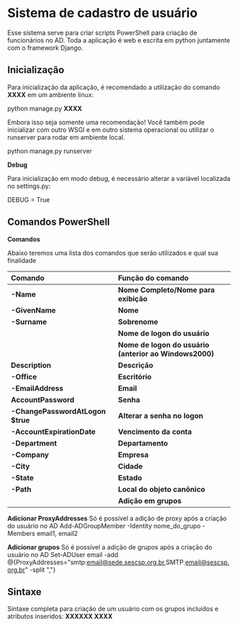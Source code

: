 
**<h1>Sistema de cadastro de usuário</h1>**

Esse sistema serve para criar scripts PowerShell para criação de funcionários no AD. Toda a aplicação é web e escrita em python juntamente com o framework Django.

**<h2>Inicialização</h2>**

Para inicialização da aplicação, é recomendado a utilização do comando **XXXX** em um ambiente linux:

python manage.py **XXXX**

Embora isso seja somente uma recomendação! Você também pode inicializar com outro WSGI e em outro sistema operacional ou utilizar o runserver para rodar em ambiente local. 

python manage.py runserver

**Debug**

Para inicialização em modo debug, é necessário alterar a variável localizada no settings.py:

DEBUG = True

**<h2>Comandos PowerShell</h2>**

**Comandos**

Abaixo teremos uma lista dos comandos que serão utilizados e qual sua finalidade

|**Comando**|**Função do comando**|
| :- | :- |
|**-Name**|**Nome Completo/Nome para exibição**|
|**-GivenName** |**Nome**|
|**-Surname**|**Sobrenome**|
||**Nome de logon do usuário**|
||**Nome de logon do usuário (anterior ao Windows2000)**|
|**Description**|**Descrição**|
|**-Office**|**Escritório**|
|**-EmailAddress**|**Email**|
|**AccountPassword**|**Senha**|
|**-ChangePasswordAtLogon $true**|**Alterar a senha no logon**|
|**-AccountExpirationDate**|**Vencimento da conta**|
|**-Department**|**Departamento**|
|**-Company**|**Empresa**|
|**-City**|**Cidade**|
|**-State**|**Estado**|
|**-Path**|**Local do objeto canônico**|
||**Adição em grupos**|


**Adicionar ProxyAddresses**
Só é possível a adição de proxy após a criação do usuário no AD
Add-ADGroupMember -Identity nome_do_grupo -Members email1, email2

**Adicionar grupos**
Só é possível a adição de grupos após a criação do usuário no AD
Set-ADUser email -add @{ProxyAddresses="smtp:email@sede.sescsp.org.br,SMTP:email@sescsp.org.br" -split ","}


**<h2>Sintaxe</h2>**

Sintaxe completa para criação de um usuário com os grupos incluídos e atributos inseridos:
**XXXXXX XXXX**
